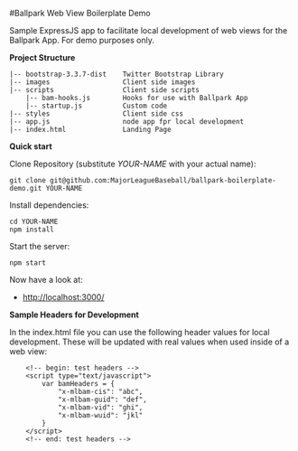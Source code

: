 #Ballpark Web View Boilerplate Demo

Sample ExpressJS app to facilitate local development of web views for the Ballpark App.  For demo purposes only.

<summary><b>Project Structure</b></summary><p>

    |-- bootstrap-3.3.7-dist    Twitter Bootstrap Library
    |-- images                  Client side images
    |-- scripts                 Client side scripts
    	|--	bam-hooks.js		Hooks for use with Ballpark App
		|-- startup.js			Custom code
    |-- styles                  Client side css
    |-- app.js          		node app fpr local development
    |-- index.html      		Landing Page

</p>

<summary><b>Quick start</b></summary><p>

Clone Repository (substitute *YOUR-NAME* with your actual name):

	git clone git@github.com:MajorLeagueBaseball/ballpark-boilerplate-demo.git YOUR-NAME

Install dependencies:

	cd YOUR-NAME
	npm install

Start the server:

    npm start

Now have a look at:

* [http://localhost:3000/](http://localhost:3000/)

</p>

<summary><b>Sample Headers for Development</b></summary><p>

In the index.html file you can use the following header values for local development.  These will be updated with real values when used inside of a web view:

	    <!-- begin: test headers -->
		<script type="text/javascript">
			var bamHeaders = {
				"x-mlbam-cis": "abc",
				"x-mlbam-guid": "def",
				"x-mlbam-vid": "ghi",
				"x-mlbam-wuid": "jkl"
			}
		</script>
        <!-- end: test headers -->